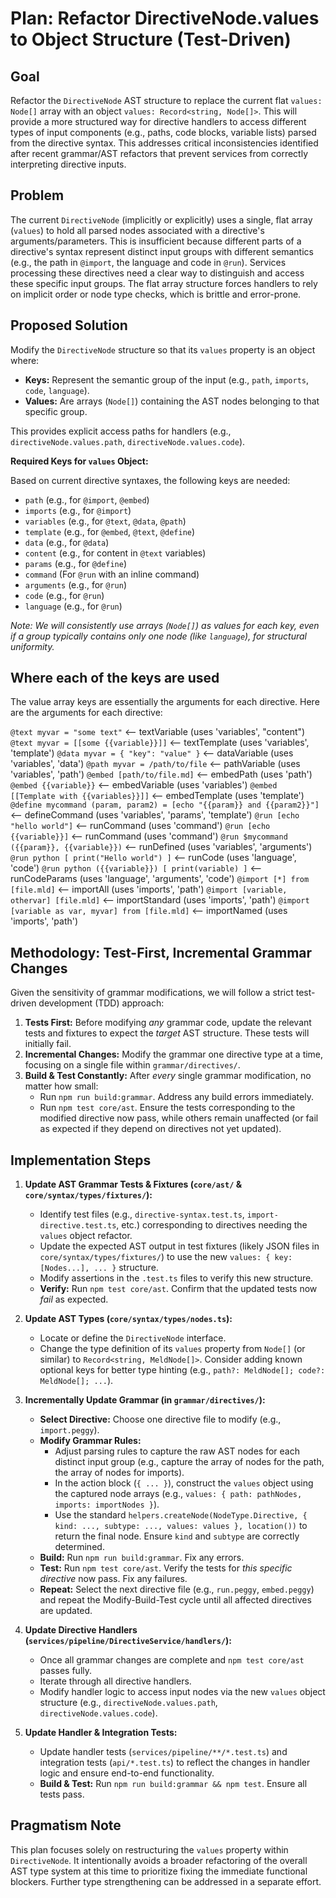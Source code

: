 # Plan: Refactor DirectiveNode.values to Object Structure (Test-Driven)

## Goal

Refactor the `DirectiveNode` AST structure to replace the current flat `values: Node[]` array with an object `values: Record<string, Node[]>`. This will provide a more structured way for directive handlers to access different types of input components (e.g., paths, code blocks, variable lists) parsed from the directive syntax. This addresses critical inconsistencies identified after recent grammar/AST refactors that prevent services from correctly interpreting directive inputs.

## Problem

The current `DirectiveNode` (implicitly or explicitly) uses a single, flat array (`values`) to hold all parsed nodes associated with a directive's arguments/parameters. This is insufficient because different parts of a directive's syntax represent distinct input groups with different semantics (e.g., the path in `@import`, the language and code in `@run`). Services processing these directives need a clear way to distinguish and access these specific input groups. The flat array structure forces handlers to rely on implicit order or node type checks, which is brittle and error-prone.

## Proposed Solution

Modify the `DirectiveNode` structure so that its `values` property is an object where:
*   **Keys:** Represent the semantic group of the input (e.g., `path`, `imports`, `code`, `language`).
*   **Values:** Are arrays (`Node[]`) containing the AST nodes belonging to that specific group.

This provides explicit access paths for handlers (e.g., `directiveNode.values.path`, `directiveNode.values.code`).

**Required Keys for `values` Object:**

Based on current directive syntaxes, the following keys are needed:

*   `path` (e.g., for `@import`, `@embed`)
*   `imports` (e.g., for `@import`)
*   `variables` (e.g., for `@text`, `@data`, `@path`)
*   `template` (e.g., for `@embed`, `@text`, `@define`)
*   `data` (e.g., for `@data`)
*   `content` (e.g., for content in `@text` variables)
*   `params` (e.g., for `@define`)
*   `command` (For `@run` with an inline command)
*   `arguments` (e.g., for `@run`)
*   `code` (e.g., for `@run`)
*   `language` (e.g., for `@run`)

*Note: We will consistently use arrays (`Node[]`) as values for each key, even if a group typically contains only one node (like `language`), for structural uniformity.*

## Where each of the keys are used

The value array keys are essentially the arguments for each directive. Here are the arguments for each directive:

`@text myvar = "some text"` <-- textVariable (uses 'variables', "content")
`@text myvar = [[some {{variable}}]]` <-- textTemplate (uses 'variables', 'template')
`@data myvar = { "key": "value" }` <-- dataVariable (uses 'variables', 'data')
`@path myvar = /path/to/file` <-- pathVariable (uses 'variables', 'path')
`@embed [path/to/file.md]` <-- embedPath (uses 'path')
`@embed {{variable}}` <-- embedVariable (uses 'variables')
`@embed [[Template with {{variables}}]]` <-- embedTemplate (uses 'template')
`@define mycommand (param, param2) = [echo "{{param}} and {{param2}}"]` <-- defineCommand (uses 'variables', 'params', 'template')
`@run [echo "hello world"]` <-- runCommand (uses 'command')
`@run [echo {{variable}}]` <-- runCommand (uses 'command')
`@run $mycommand ({{param}}, {{variable}})` <-- runDefined (uses 'variables', 'arguments')
`@run python [ print("Hello world") ]` <-- runCode (uses 'language', 'code')
`@run python ({{variable}}) [ print(variable) ]` <-- runCodeParams (uses 'language', 'arguments', 'code')
`@import [*] from [file.mld]` <-- importAll (uses 'imports', 'path')
`@import [variable, othervar] [file.mld]` <-- importStandard (uses 'imports', 'path')
`@import [variable as var, myvar] from [file.mld]` <-- importNamed (uses 'imports', 'path')

## Methodology: Test-First, Incremental Grammar Changes

Given the sensitivity of grammar modifications, we will follow a strict test-driven development (TDD) approach:

1.  **Tests First:** Before modifying *any* grammar code, update the relevant tests and fixtures to expect the *target* AST structure. These tests will initially fail.
2.  **Incremental Changes:** Modify the grammar one directive type at a time, focusing on a single file within `grammar/directives/`.
3.  **Build & Test Constantly:** After *every* single grammar modification, no matter how small:
    *   Run `npm run build:grammar`. Address any build errors immediately.
    *   Run `npm test core/ast`. Ensure the tests corresponding to the modified directive now pass, while others remain unaffected (or fail as expected if they depend on directives not yet updated).

## Implementation Steps

1.  **Update AST Grammar Tests & Fixtures (`core/ast/` & `core/syntax/types/fixtures/`):**
    *   Identify test files (e.g., `directive-syntax.test.ts`, `import-directive.test.ts`, etc.) corresponding to directives needing the `values` object refactor.
    *   Update the expected AST output in test fixtures (likely JSON files in `core/syntax/types/fixtures/`) to use the new `values: { key: [Nodes...], ... }` structure.
    *   Modify assertions in the `.test.ts` files to verify this new structure.
    *   **Verify:** Run `npm test core/ast`. Confirm that the updated tests now *fail* as expected.

2.  **Update AST Types (`core/syntax/types/nodes.ts`):**
    *   Locate or define the `DirectiveNode` interface.
    *   Change the type definition of its `values` property from `Node[]` (or similar) to `Record<string, MeldNode[]>`. Consider adding known optional keys for better type hinting (e.g., `path?: MeldNode[]; code?: MeldNode[]; ...`).

3.  **Incrementally Update Grammar (in `grammar/directives/`):**
    *   **Select Directive:** Choose one directive file to modify (e.g., `import.peggy`).
    *   **Modify Grammar Rules:**
        *   Adjust parsing rules to capture the raw AST nodes for each distinct input group (e.g., capture the array of nodes for the path, the array of nodes for imports).
        *   In the action block (`{ ... }`), construct the `values` object using the captured node arrays (e.g., `values: { path: pathNodes, imports: importNodes }`).
        *   Use the standard `helpers.createNode(NodeType.Directive, { kind: ..., subtype: ..., values: values }, location())` to return the final node. Ensure `kind` and `subtype` are correctly determined.
    *   **Build:** Run `npm run build:grammar`. Fix any errors.
    *   **Test:** Run `npm test core/ast`. Verify the tests for *this specific directive* now pass. Fix any failures.
    *   **Repeat:** Select the next directive file (e.g., `run.peggy`, `embed.peggy`) and repeat the Modify-Build-Test cycle until all affected directives are updated.

4.  **Update Directive Handlers (`services/pipeline/DirectiveService/handlers/`):**
    *   Once all grammar changes are complete and `npm test core/ast` passes fully.
    *   Iterate through all directive handlers.
    *   Modify handler logic to access input nodes via the new `values` object structure (e.g., `directiveNode.values.path`, `directiveNode.values.code`).

5.  **Update Handler & Integration Tests:**
    *   Update handler tests (`services/pipeline/**/*.test.ts`) and integration tests (`api/*.test.ts`) to reflect the changes in handler logic and ensure end-to-end functionality.
    *   **Build & Test:** Run `npm run build:grammar && npm test`. Ensure all tests pass.

## Pragmatism Note

This plan focuses solely on restructuring the `values` property within `DirectiveNode`. It intentionally avoids a broader refactoring of the overall AST type system at this time to prioritize fixing the immediate functional blockers. Further type strengthening can be addressed in a separate effort.
